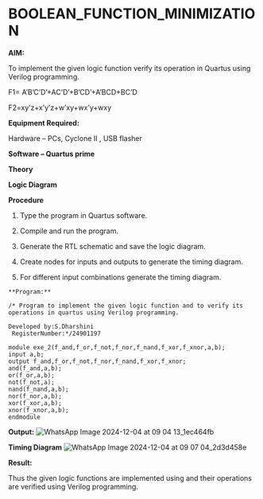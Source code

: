 # BOOLEAN_FUNCTION_MINIMIZATION

**AIM:**

To implement the given logic function verify its operation in Quartus using Verilog programming.

F1= A’B’C’D’+AC’D’+B’CD’+A’BCD+BC’D 

F2=xy’z+x’y’z+w’xy+wx’y+wxy

**Equipment Required:**

Hardware – PCs, Cyclone II , USB flasher

**Software – Quartus prime**

**Theory**

**Logic Diagram**

**Procedure**

1.	Type the program in Quartus software.

2.	Compile and run the program.

3.	Generate the RTL schematic and save the logic diagram.

4.	Create nodes for inputs and outputs to generate the timing diagram.

5.	For different input combinations generate the timing diagram.

```
**Program:**

/* Program to implement the given logic function and to verify its operations in quartus using Verilog programming. 

Developed by:S.Dharshini
 RegisterNumber:*/24901197
```
```
module exe_2(f_and,f_or,f_not,f_nor,f_nand,f_xor,f_xnor,a,b);
input a,b;
output f_and,f_or,f_not,f_nor,f_nand,f_xor,f_xnor;
and(f_and,a,b);
or(f_or,a,b);
not(f_not,a);
nand(f_nand,a,b);
nor(f_nor,a,b);
xor(f_xor,a,b);
xnor(f_xnor,a,b);
endmodule
```


**Output:**
![WhatsApp Image 2024-12-04 at 09 04 13_1ec464fb](https://github.com/user-attachments/assets/e9ed2155-bbba-4aa5-bce4-34b17aab5a33)

**Timing Diagram**
![WhatsApp Image 2024-12-04 at 09 07 04_2d3d458e](https://github.com/user-attachments/assets/79ae52d0-d572-425b-a9e3-695492dd958f)

**Result:**

Thus the given logic functions are implemented using and their operations are verified using Verilog programming.


